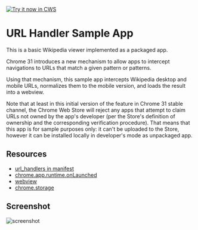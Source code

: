 <a target="_blank" href="https://chrome.google.com/webstore/detail/pbokgdgkaaenccneanahifaakldannno">![Try it now in CWS](https://raw.github.com/GoogleChrome/chrome-app-samples/master/tryitnowbutton.png "Click here to install this sample from the Chrome Web Store")</a>


# URL Handler Sample App

This is a basic Wikipedia viewer implemented as a packaged app.

Chrome 31 introduces a new mechanism to allow apps to intercept navigations to URLs that match a given pattern or patterns.

Using that mechanism, this sample app intercepts Wikipedia desktop and mobile URLs, normalizes them to the mobile version, and loads the result into a webview.

Note that at least in this initial version of the feature in Chrome 31 stable channel, the Chrome Web Store will reject any apps that attempt to claim URLs not owned by the app's developer (per the Store's definition of ownership and the corresponding verification procedure). That means that this app is for sample purposes only: it can't be uploaded to the Store, however it can be installed locally in developer's mode as unpackaged app.

## Resources

* [url_handlers in manifest](http://developer.chrome.com/apps/manifest/url_handlers.html)
* [chrome.app.runtime.onLaunched](http://developer.chrome.com/apps/app_runtime.html#event-onLaunched)
* [webview](https://developer.chrome.com/apps/tags/webview)
* [chrome.storage](http://developer.chrome.com/apps/storage.html)

## Screenshot
![screenshot](/apps/samples/url-handler/assets/screenshot_1280_800.png)
